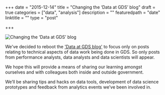 +++
date = "2015-12-14"
title = "Changing the ‘Data at GDS’ blog"
draft = true
categories = ["data", "analysis"]
description = ""
featuredpath = "date"
linktitle = ""
type = "post"

+++

![Changing the ‘Data at GDS’ blog](https://res.cloudinary.com/df1mif8sk/image/upload/v1483137742/hugo/datablog-change_zjkbfc.jpg)

We've decided to reboot the ['Data at GDS blog'](https://gdsdata.blog.gov.uk/ "Data at GDS blog") to focus only on posts relating to technical aspects of data work being done in GDS. So only posts from performance analysts, data analysts and data scientists will appear.

We hope this will provide a means of sharing our learning amongst ourselves and with colleagues both inside and outside government.

We’ll be sharing tips and hacks on data tools, development of data science prototypes and feedback from analytics events we’ve been involved in.
